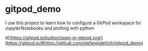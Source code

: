 # gitpod_demo
I use this project to learn how to configure a GitPod workspace for JupyterNotebooks and plotting with python

d](https://gitpod.io/button/open-in-gitpod.svg)](https://gitpod.io/#https://github.com/stefaneidelloth/gitpod_demo)

